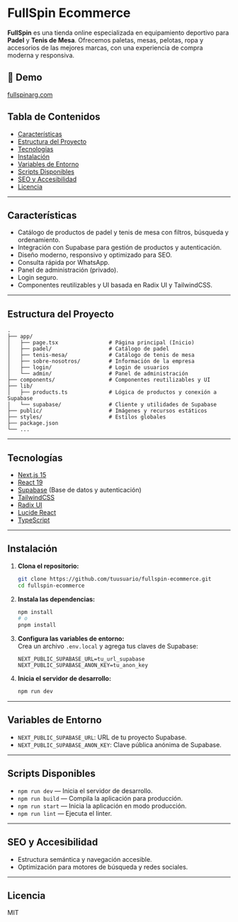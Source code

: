 # FullSpin Ecommerce

**FullSpin** es una tienda online especializada en equipamiento deportivo para **Padel** y **Tenis de Mesa**. Ofrecemos paletas, mesas, pelotas, ropa y accesorios de las mejores marcas, con una experiencia de compra moderna y responsiva.

## 🚀 Demo

[fullspinarg.com](https://fullspinarg.com)

## Tabla de Contenidos

- [Características](#características)
- [Estructura del Proyecto](#estructura-del-proyecto)
- [Tecnologías](#tecnologías)
- [Instalación](#instalación)
- [Variables de Entorno](#variables-de-entorno)
- [Scripts Disponibles](#scripts-disponibles)
- [SEO y Accesibilidad](#seo-y-accesibilidad)
- [Licencia](#licencia)

---

## Características

- Catálogo de productos de padel y tenis de mesa con filtros, búsqueda y ordenamiento.
- Integración con Supabase para gestión de productos y autenticación.
- Diseño moderno, responsivo y optimizado para SEO.
- Consulta rápida por WhatsApp.
- Panel de administración (privado).
- Login seguro.
- Componentes reutilizables y UI basada en Radix UI y TailwindCSS.

---

## Estructura del Proyecto

```
.
├── app/
│   ├── page.tsx                # Página principal (Inicio)
│   ├── padel/                  # Catálogo de padel
│   ├── tenis-mesa/             # Catálogo de tenis de mesa
│   ├── sobre-nosotros/         # Información de la empresa
│   ├── login/                  # Login de usuarios
│   └── admin/                  # Panel de administración
├── components/                 # Componentes reutilizables y UI
├── lib/
│   ├── products.ts             # Lógica de productos y conexión a Supabase
│   └── supabase/               # Cliente y utilidades de Supabase
├── public/                     # Imágenes y recursos estáticos
├── styles/                     # Estilos globales
├── package.json
└── ...
```

---

## Tecnologías

- [Next.js 15](https://nextjs.org/)
- [React 19](https://react.dev/)
- [Supabase](https://supabase.com/) (Base de datos y autenticación)
- [TailwindCSS](https://tailwindcss.com/)
- [Radix UI](https://www.radix-ui.com/)
- [Lucide React](https://lucide.dev/)
- [TypeScript](https://www.typescriptlang.org/)

---

## Instalación

1. **Clona el repositorio:**
   ```bash
   git clone https://github.com/tuusuario/fullspin-ecommerce.git
   cd fullspin-ecommerce
   ```

2. **Instala las dependencias:**
   ```bash
   npm install
   # o
   pnpm install
   ```

3. **Configura las variables de entorno:**  
   Crea un archivo `.env.local` y agrega tus claves de Supabase:
   ```
   NEXT_PUBLIC_SUPABASE_URL=tu_url_supabase
   NEXT_PUBLIC_SUPABASE_ANON_KEY=tu_anon_key
   ```

4. **Inicia el servidor de desarrollo:**
   ```bash
   npm run dev
   ```

---

## Variables de Entorno

- `NEXT_PUBLIC_SUPABASE_URL`: URL de tu proyecto Supabase.
- `NEXT_PUBLIC_SUPABASE_ANON_KEY`: Clave pública anónima de Supabase.

---

## Scripts Disponibles

- `npm run dev` — Inicia el servidor de desarrollo.
- `npm run build` — Compila la aplicación para producción.
- `npm run start` — Inicia la aplicación en modo producción.
- `npm run lint` — Ejecuta el linter.

---

## SEO y Accesibilidad

- Estructura semántica y navegación accesible.
- Optimización para motores de búsqueda y redes sociales.

---

## Licencia

MIT 